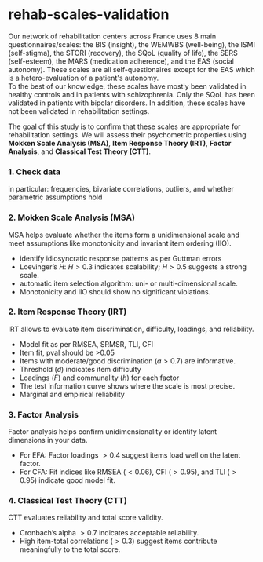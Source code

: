 # rehab-scales-validation

Our network of rehabilitation centers across France uses 8 main questionnaires/scales: the BIS (insight), the WEMWBS (well-being), the ISMI (self-stigma), the STORI (recovery), the SQoL (quality of life), the SERS (self-esteem), the MARS (medication adherence), and the EAS (social autonomy). These scales are all self-questionaires except for the EAS which is a hetero-evaluation of a patient's autonomy.  
To the best of our knowledge, these scales have mostly been validated in healthy controls and in patients with schizophrenia. Only the SQoL has been validated in patients with bipolar disorders. In addition, these scales have not been validated in rehabilitation settings.  

The goal of this study is to confirm that these scales are appropriate for rehabilitation settings. We will assess their psychometric properties using **Mokken Scale Analysis (MSA)**, **Item Response Theory (IRT)**, **Factor Analysis**, and **Classical Test Theory (CTT)**.

### **1. Check data**
in particular: frequencies, bivariate correlations, outliers, and whether parametric assumptions hold

### **2. Mokken Scale Analysis (MSA)**
MSA helps evaluate whether the items form a unidimensional scale and meet assumptions like monotonicity and invariant item ordering (IIO).  
- identify idiosyncratic response patterns as per Guttman errors
- Loevinger’s $H$: $H > 0.3$ indicates scalability; $H > 0.5$ suggests a strong scale.
- automatic item selection algorithm: uni- or multi-dimensional scale.
- Monotonicity and IIO should show no significant violations.

### **2. Item Response Theory (IRT)**
IRT allows to evaluate item discrimination, difficulty, loadings, and reliability.
- Model fit as per RMSEA, SRMSR, TLI, CFI
- Item fit, pval should be >0.05
- Items with moderate/good discrimination ($a > 0.7$) are informative.
- Threshold ($d$) indicates item difficulty
- Loadings ($F$) and communality ($h$) for each factor 
- The test information curve shows where the scale is most precise.
- Marginal and empirical reliability
  
### **3. Factor Analysis**
Factor analysis helps confirm unidimensionality or identify latent dimensions in your data.
- For EFA: Factor loadings $> 0.4$ suggest items load well on the latent factor.
- For CFA: Fit indices like RMSEA ($< 0.06$), CFI ($> 0.95$), and TLI ($> 0.95$) indicate good model fit.

### **4. Classical Test Theory (CTT)**
CTT evaluates reliability and total score validity.
- Cronbach’s alpha $> 0.7$ indicates acceptable reliability.
- High item-total correlations ($> 0.3$) suggest items contribute meaningfully to the total score.
